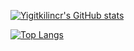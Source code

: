 [![Yigitkilincr's GitHub stats](https://github-readme-stats.vercel.app/api?username=Yigitkilincr&theme=radical)](https://github.com/anuraghazra/github-readme-stats)




















[![Top Langs](https://github-readme-stats.vercel.app/api/top-langs/?username=Yigitkilincr&layout=compact)](https://github.com/anuraghazra/github-readme-stats)
